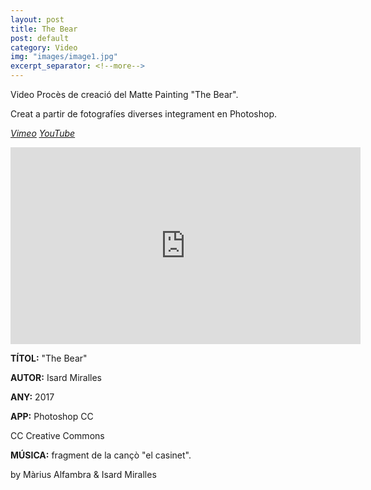 ```yaml
---
layout: post
title: The Bear
post: default
category: Video
img: "images/image1.jpg"
excerpt_separator: <!--more-->
---
```


Video Procès de creació del Matte Painting "The Bear".

Creat a partir de fotografíes diverses integrament en Photoshop.

<em><u><a href="https://vimeo.com/216887355" title="Veure a Vimeo"><i class="icon-vimeo"></i> Vimeo</a></u></em>
<em><u><a href="https://www.youtube.com/Dp_kLXuZI6U" title="Veure a YouTube"><i class="icon-youtube"></i> YouTube</a></u></em>


<!--more-->

<div>
<iframe src="https://player.vimeo.com/video/216887355" width="560" height="315" frameborder="0" webkitallowfullscreen mozallowfullscreen allowfullscreen></iframe>
</div>


**TÍTOL:** "The Bear"

**AUTOR:** Isard Miralles

**ANY:** 2017

**APP:** Photoshop CC

CC Creative Commons

**MÚSICA:** fragment de la cançò "el casinet".

by Màrius Alfambra & Isard Miralles
